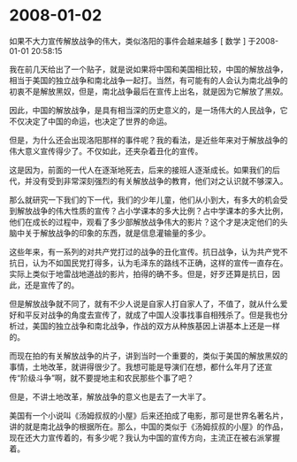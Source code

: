 # 2008-01-02

如果不大力宣传解放战争的伟大，类似洛阳的事件会越来越多    [ 数学 ] 于2008-01-01 20:58:15 

我在前几天给出了一个贴子，就是说如果将中国和美国相比较，中国的解放战争，相当于美国的独立战争和南北战争一起打。当然，有可能有的人会认为南北战争的初衷不是解放黑奴，但是，南北战争最后在宣传上出名，就是因为它解放了黑奴。

因此，中国的解放战争，是具有相当深的历史意义的，是一场伟大的人民战争，它不仅决定了中国的命运，也决定了世界的命运。

但是，为什么还会出现洛阳那样的事件呢？我的看法，是近些年来对于解放战争的伟大意义宣传得少了。不仅如此，还夹杂着丑化的宣传。

这是因为，前面的一代人在逐渐地死去，后来的接班人逐渐成长。如果我们的后代，并没有受到非常深刻强烈的有关解放战争的教育，他们对之认识就不够深入。

那么就研究一下我们的下一代，我们的少年儿童，他们从小到大，有多大的机会受到解放战争的伟大性质的宣传？占小学课本的多大比例？占中学课本的多大比例，他们在成长的过程中，观看了多少部解放战争伟大的影片？这个才是决定他们的头脑中关于解放战争的印象的东西，就是信息灌输量的多少。

这些年来，有一系列的对共产党打过的战争的丑化宣传。抗日战争，认为共产党不抗日，认为不如国民党打得多，认为毛泽东的路线不正确，这样的宣传一直存在。实际上类似于地雷战地道战的影片，拍得的确不多。但是，好歹还算是抗日，因此，还是宣传了的。

但是解放战争就不同了，就有不少人说是自家人打自家人了，不值了，就从什么爱好和平反对战争的角度去宣传了，就成了中国人没事找事自相残杀了。但是我也分析过，美国的独立战争和南北战争，作战的双方从种族基因上讲基本上还是一样的。

而现在拍的有关解放战争的片子，讲到当时一个重要的，类似于美国的解放黑奴的事情，土地改革，就讲得很少了。我想可能是导演们在想，都什么年月了还宣传“阶级斗争”啊，就不要提地主和农民那些个事了吧？

但是，不讲土地改革，解放战争的意义也是去了一大半了。

美国有一个小说叫《汤姆叔叔的小屋》后来还拍成了电影，那可是世界名著名片，讲的就是南北战争的根据所在。那么，中国的类似于《汤姆叔叔的小屋》的作品，现在还大力宣传着的，有多少呢？我认为中国的宣传方向，主流正在被右派掌握着。
